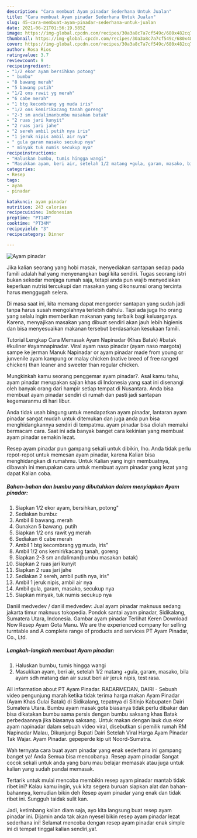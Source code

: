 ```yaml
---
description: "Cara membuat Ayam pinadar Sederhana Untuk Jualan"
title: "Cara membuat Ayam pinadar Sederhana Untuk Jualan"
slug: 45-cara-membuat-ayam-pinadar-sederhana-untuk-jualan
date: 2021-06-21T01:56:19.585Z
image: https://img-global.cpcdn.com/recipes/30a3a8c7a7cf549c/680x482cq70/ayam-pinadar-foto-resep-utama.jpg
thumbnail: https://img-global.cpcdn.com/recipes/30a3a8c7a7cf549c/680x482cq70/ayam-pinadar-foto-resep-utama.jpg
cover: https://img-global.cpcdn.com/recipes/30a3a8c7a7cf549c/680x482cq70/ayam-pinadar-foto-resep-utama.jpg
author: Rosa Rios
ratingvalue: 3.7
reviewcount: 9
recipeingredient:
- "1/2 ekor ayam bersihkan potong"
- " bumbu"
- "8 bawang merah"
- "5 bawang putih"
- "1/2 ons rawit yg merah"
- "6 cabe merah"
- "1 btg kecombrang yg muda iris"
- "1/2 ons kemirikacang tanah goreng"
- "2-3 sm andalimanbumbu masakan batak"
- "2 ruas jari kunyit"
- "2 ruas jari jahe"
- "2 sereh ambil putih nya iris"
- "1 jeruk nipis ambil air nya"
- " gula garam masako secukup nya"
- " minyak tuk numis secukup nya"
recipeinstructions:
- "Haluskan bumbu, tumis hingga wangi"
- "Masukkan ayam, beri air, setelah 1/2 matang +gula, garam, masako, bila ayam sdh matang dan air susut beri air jeruk nipis, test rasa."
categories:
- Resep
tags:
- ayam
- pinadar

katakunci: ayam pinadar 
nutrition: 243 calories
recipecuisine: Indonesian
preptime: "PT14M"
cooktime: "PT34M"
recipeyield: "3"
recipecategory: Dinner

---
```



![Ayam pinadar](https://img-global.cpcdn.com/recipes/30a3a8c7a7cf549c/680x482cq70/ayam-pinadar-foto-resep-utama.jpg)

Jika kalian seorang yang hobi masak, menyediakan santapan sedap pada famili adalah hal yang menyenangkan bagi kita sendiri. Tugas seorang istri bukan sekedar menjaga rumah saja, tetapi anda pun wajib menyediakan keperluan nutrisi tercukupi dan masakan yang dikonsumsi orang tercinta harus menggugah selera.

Di masa  saat ini, kita memang dapat mengorder santapan yang sudah jadi tanpa harus susah mengolahnya terlebih dahulu. Tapi ada juga lho orang yang selalu ingin memberikan makanan yang terbaik bagi keluarganya. Karena, menyajikan masakan yang dibuat sendiri akan jauh lebih higienis dan bisa menyesuaikan makanan tersebut berdasarkan kesukaan famili. 

Tutorial Lengkap Cara Memasak Ayam Napinadar (Khas Batak) #batak #kuliner #ayamnapinadar. Viral ayam naso pinadar (ayam naso margota) sampe ke jerman Manuk Napinadar or ayam pinadar made from young or junvenile ayam kampung or malay chicken (native breed of free ranged chicken) than leaner and sweeter than regular chicken.

Mungkinkah kamu seorang penggemar ayam pinadar?. Asal kamu tahu, ayam pinadar merupakan sajian khas di Indonesia yang saat ini disenangi oleh banyak orang dari hampir setiap tempat di Nusantara. Anda bisa membuat ayam pinadar sendiri di rumah dan pasti jadi santapan kegemaranmu di hari libur.

Anda tidak usah bingung untuk mendapatkan ayam pinadar, lantaran ayam pinadar sangat mudah untuk ditemukan dan juga anda pun bisa menghidangkannya sendiri di tempatmu. ayam pinadar bisa diolah memalui bermacam cara. Saat ini ada banyak banget cara kekinian yang membuat ayam pinadar semakin lezat.

Resep ayam pinadar pun gampang sekali untuk dibikin, lho. Anda tidak perlu repot-repot untuk memesan ayam pinadar, karena Kalian bisa menghidangkan di rumahmu. Untuk Kalian yang ingin membuatnya, dibawah ini merupakan cara untuk membuat ayam pinadar yang lezat yang dapat Kalian coba.

<!--inarticleads1-->

##### Bahan-bahan dan bumbu yang dibutuhkan dalam menyiapkan Ayam pinadar:

1. Siapkan 1/2 ekor ayam, bersihkan, potong&#34;
1. Sediakan  bumbu:
1. Ambil 8 bawang. merah
1. Gunakan 5 bawang. putih
1. Siapkan 1/2 ons rawit yg merah
1. Sediakan 6 cabe merah
1. Ambil 1 btg kecombrang yg muda, iris&#34;
1. Ambil 1/2 ons kemiri/kacang tanah, goreng
1. Siapkan 2-3 sm andaliman(bumbu masakan batak)
1. Siapkan 2 ruas jari kunyit
1. Siapkan 2 ruas jari jahe
1. Sediakan 2 sereh, ambil putih nya, iris&#34;
1. Ambil 1 jeruk nipis, ambil air nya
1. Ambil  gula, garam, masako, secukup nya
1. Siapkan  minyak, tuk numis secukup nya


Daniil medvedev / daniil medvedev: Jual ayam pinadar maknuus sedang jakarta timur maknuus tokopedia. Pondok santai ayam pinadar, Sidikalang, Sumatera Utara, Indonesia. Gambar ayam pinadar Terlihat Keren Download Now Resep Ayam Gota Manu. We are the experienced company for selling turntable and A complete range of products and services PT Ayam Pinadar, Co., Ltd. 

<!--inarticleads2-->

##### Langkah-langkah membuat Ayam pinadar:

1. Haluskan bumbu, tumis hingga wangi
1. Masukkan ayam, beri air, setelah 1/2 matang +gula, garam, masako, bila ayam sdh matang dan air susut beri air jeruk nipis, test rasa.


All information about PT Ayam Pinadar. RADARMEDAN, DAIRI - Sebuah video pengunjung marah ketika tidak terima harga makan Ayam Pinadar (Ayam Khas Gulai Batak) di Sidikalang, tepatnya di Sitinjo Kabupaten Dairi Sumatera Utara. Bumbu ayam masak gota biasanya tidak perlu dibakar dan bisa dikatakan bumbu sama persis dengan bumbu saksang khas Batak perbedaannya jika biasanya saksang. Untuk makan dengan lauk dua ekor ayam napinadar dalam sebuah video viral, disebutkan si pemilik rumah RM Napinadar Malau, Dikunjungi Bupati Dairi Setelah Viral Harga Ayam Pinadar Tak Wajar. Ayam Pinadar. gepeperde kip uit Noord-Sumatra. 

Wah ternyata cara buat ayam pinadar yang enak sederhana ini gampang banget ya! Anda Semua bisa mencobanya. Resep ayam pinadar Sangat cocok sekali untuk anda yang baru mau belajar memasak atau juga untuk kalian yang sudah pandai memasak.

Tertarik untuk mulai mencoba membikin resep ayam pinadar mantab tidak ribet ini? Kalau kamu ingin, yuk kita segera buruan siapkan alat dan bahan-bahannya, kemudian bikin deh Resep ayam pinadar yang enak dan tidak ribet ini. Sungguh taidak sulit kan. 

Jadi, ketimbang kalian diam saja, ayo kita langsung buat resep ayam pinadar ini. Dijamin anda tak akan nyesel bikin resep ayam pinadar lezat sederhana ini! Selamat mencoba dengan resep ayam pinadar enak simple ini di tempat tinggal kalian sendiri,ya!.


